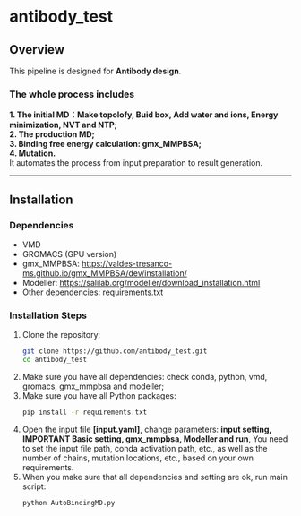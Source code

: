 # antibody_test

## **Overview**
This pipeline is designed for **Antibody design**. 
### **The whole process includes**  
**1. The initial MD：Make topolofy, Buid box, Add water and ions, Energy minimization, NVT and NTP;**   
**2. The production MD;**  
**3. Binding free energy calculation: gmx_MMPBSA;**  
**4. Mutation.**  
It automates the process from input preparation to result generation.

---

## **Installation**
### **Dependencies**
- VMD
- GROMACS (GPU version)
- gmx_MMPBSA: https://valdes-tresanco-ms.github.io/gmx_MMPBSA/dev/installation/  
- Modeller: https://salilab.org/modeller/download_installation.html  
- Other dependencies: requirements.txt

### **Installation Steps**
1. Clone the repository:
   ```bash
   git clone https://github.com/antibody_test.git
   cd antibody_test
2. Make sure you have all dependencies: check conda, python, vmd, gromacs, gmx_mmpbsa and modeller;
3. Make sure you have all Python packages:
   ```bash
   pip install -r requirements.txt 
4. Open the input file **[input.yaml]**, change parameters: **input setting, IMPORTANT Basic setting, gmx_mmpbsa, Modeller and run**, You need to set the input file path, conda activation path, etc., as well as the number of chains, mutation locations, etc., based on your own requirements.
5. When you make sure that all dependencies and setting are ok, run main script:
   ```bash
   python AutoBindingMD.py
   
